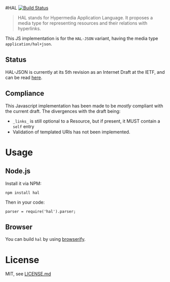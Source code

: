 #HAL [![Build Status](https://travis-ci.org/xcambar/hal.png?branch=master)](https://travis-ci.org/xcambar/hal)

> HAL stands for Hypermedia Application Language. It proposes a media type for representing resources and their relations with hyperlinks.

This JS implementation is for the `HAL-JSON` variant, having the media type `application/hal+json`.

## Status

HAL-JSON is currently at its 5th revision as an Internet Draft at the IETF, and can be read [here](http://tools.ietf.org/html/draft-kelly-json-hal-05).

## Compliance

This Javascript implementation has been made to be _mostly_ compliant with the current draft. The divergences with the draft being:

* `_links_` is still optional to a Resource, but if present, it MUST contain a `self` entry
* Validation of templated URIs has not been implemented.

# Usage

## Node.js

Install it via NPM:

    npm install hal

Then in your code:

    parser = require('hal').parser;

## Browser

You can build `hal` by using [browserify](http://github.com/substack/node-browserify).

# License

MIT, see [LICENSE.md](xcambar/hal/LICENSE.md)





